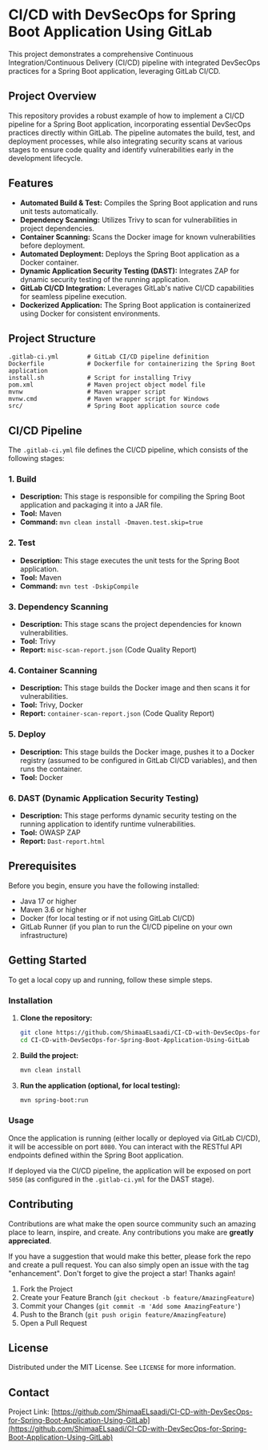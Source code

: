 # CI/CD with DevSecOps for Spring Boot Application Using GitLab

This project demonstrates a comprehensive Continuous Integration/Continuous Delivery (CI/CD) pipeline with integrated DevSecOps practices for a Spring Boot application, leveraging GitLab CI/CD.




## Project Overview

This repository provides a robust example of how to implement a CI/CD pipeline for a Spring Boot application, incorporating essential DevSecOps practices directly within GitLab. The pipeline automates the build, test, and deployment processes, while also integrating security scans at various stages to ensure code quality and identify vulnerabilities early in the development lifecycle.




## Features

*   **Automated Build & Test:** Compiles the Spring Boot application and runs unit tests automatically.
*   **Dependency Scanning:** Utilizes Trivy to scan for vulnerabilities in project dependencies.
*   **Container Scanning:** Scans the Docker image for known vulnerabilities before deployment.
*   **Automated Deployment:** Deploys the Spring Boot application as a Docker container.
*   **Dynamic Application Security Testing (DAST):** Integrates ZAP for dynamic security testing of the running application.
*   **GitLab CI/CD Integration:** Leverages GitLab's native CI/CD capabilities for seamless pipeline execution.
*   **Dockerized Application:** The Spring Boot application is containerized using Docker for consistent environments.




## Project Structure

```
.gitlab-ci.yml        # GitLab CI/CD pipeline definition
Dockerfile            # Dockerfile for containerizing the Spring Boot application
install.sh            # Script for installing Trivy
pom.xml               # Maven project object model file
mvnw                  # Maven wrapper script
mvnw.cmd              # Maven wrapper script for Windows
src/                  # Spring Boot application source code
```




## CI/CD Pipeline

The `.gitlab-ci.yml` file defines the CI/CD pipeline, which consists of the following stages:

### 1. Build

*   **Description:** This stage is responsible for compiling the Spring Boot application and packaging it into a JAR file.
*   **Tool:** Maven
*   **Command:** `mvn clean install -Dmaven.test.skip=true`

### 2. Test

*   **Description:** This stage executes the unit tests for the Spring Boot application.
*   **Tool:** Maven
*   **Command:** `mvn test -DskipCompile`

### 3. Dependency Scanning

*   **Description:** This stage scans the project dependencies for known vulnerabilities.
*   **Tool:** Trivy
*   **Report:** `misc-scan-report.json` (Code Quality Report)

### 4. Container Scanning

*   **Description:** This stage builds the Docker image and then scans it for vulnerabilities.
*   **Tool:** Trivy, Docker
*   **Report:** `container-scan-report.json` (Code Quality Report)

### 5. Deploy

*   **Description:** This stage builds the Docker image, pushes it to a Docker registry (assumed to be configured in GitLab CI/CD variables), and then runs the container.
*   **Tool:** Docker

### 6. DAST (Dynamic Application Security Testing)

*   **Description:** This stage performs dynamic security testing on the running application to identify runtime vulnerabilities.
*   **Tool:** OWASP ZAP
*   **Report:** `Dast-report.html`




## Prerequisites

Before you begin, ensure you have the following installed:

*   Java 17 or higher
*   Maven 3.6 or higher
*   Docker (for local testing or if not using GitLab CI/CD)
*   GitLab Runner (if you plan to run the CI/CD pipeline on your own infrastructure)




## Getting Started

To get a local copy up and running, follow these simple steps.

### Installation

1.  **Clone the repository:**
    ```bash
    git clone https://github.com/ShimaaELsaadi/CI-CD-with-DevSecOps-for-Spring-Boot-Application-Using-GitLab.git
    cd CI-CD-with-DevSecOps-for-Spring-Boot-Application-Using-GitLab
    ```
2.  **Build the project:**
    ```bash
    mvn clean install
    ```
3.  **Run the application (optional, for local testing):**
    ```bash
    mvn spring-boot:run
    ```




### Usage

Once the application is running (either locally or deployed via GitLab CI/CD), it will be accessible on port `8080`. You can interact with the RESTful API endpoints defined within the Spring Boot application.

If deployed via the CI/CD pipeline, the application will be exposed on port `5050` (as configured in the `.gitlab-ci.yml` for the DAST stage).




## Contributing

Contributions are what make the open source community such an amazing place to learn, inspire, and create. Any contributions you make are **greatly appreciated**.

If you have a suggestion that would make this better, please fork the repo and create a pull request. You can also simply open an issue with the tag "enhancement".
Don't forget to give the project a star! Thanks again!

1.  Fork the Project
2.  Create your Feature Branch (`git checkout -b feature/AmazingFeature`)
3.  Commit your Changes (`git commit -m 'Add some AmazingFeature'`)
4.  Push to the Branch (`git push origin feature/AmazingFeature`)
5.  Open a Pull Request




## License

Distributed under the MIT License. See `LICENSE` for more information.




## Contact

Project Link: [https://github.com/ShimaaELsaadi/CI-CD-with-DevSecOps-for-Spring-Boot-Application-Using-GitLab](https://github.com/ShimaaELsaadi/CI-CD-with-DevSecOps-for-Spring-Boot-Application-Using-GitLab)



